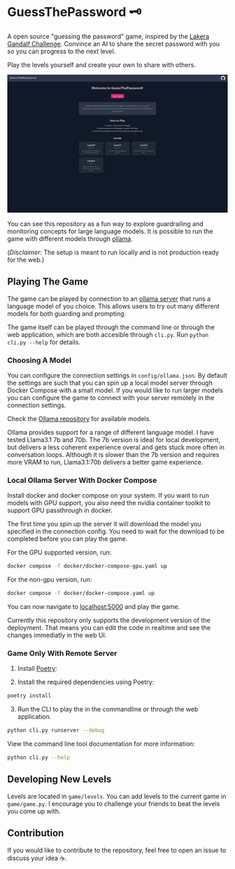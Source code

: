 # GuessThePassword 🗝️

A open source "guessing the password" game, inspired by the [Lakera Gandalf Challenge](https://gandalf.lakera.ai/intro). 
Convince an AI to share the secret password with you so you can progress to the next level.

Play the levels yourself and create your own to share with others. 

![Home screen](images/home.png)

You can see this repository as a fun way to explore guardrailing and monitoring concepts for large language models. 
It is possible to run the game with different models through [ollama](https://github.com/ollama/ollama).

(_Disclaimer:_ The setup is meant to run locally and is not production ready for the web.)

## Playing The Game

The game can be played by connection to an [ollama server](https://github.com/ollama/ollama) that runs a language model of you choice. This allows users to try out many different models for both guarding and prompting.

The game itself can be played through the command line or through the web application, which are both accesible through `cli.py`. Run `python cli.py --help` for details. 

### Choosing A Model

You can configure the connection settings in `config/ollama.json`. By default the settings are such that you can spin up a local model server through Docker Compose with a small model. If you would like to run larger models you can configure the game to connect with your server remotely in the connection settings. 

Check the [Ollama repository](https://github.com/ollama/ollama) for available models.

Ollama provides support for a range of different language model. I have tested Llama3.1 7b and 70b. The 7b version is ideal for local development, but delivers a less coherent experience overal and gets stuck more often in conversation loops. Although it is slower than the 7b version and requires more VRAM to run, Llama3.1:70b delivers a better game experience.

### Local Ollama Server With Docker Compose

Install docker and docker compose on your system. If you want to run models with GPU support, you also need the nvidia container toolkit to support GPU passthrough in docker.

The first time you spin up the server it will download the model you specified in the connection config. You need to wait for the download to be completed before you can play the game.

For the GPU supported version, run:

```sh
docker compose -f docker/docker-compose-gpu.yaml up
```

For the non-gpu version, run:

```sh
docker compose -f docker/docker-compose.yaml up
```

You can now navigate to [localhost:5000](localhost:5000) and play the game.

Currently this repository only supports the development version of the deployment. That means you can edit the code in realtime and see the changes immediatly in the web UI.

### Game Only With Remote Server


1. Install [Poetry](https://python-poetry.org/):

2. Install the required dependencies using Poetry:
```sh
poetry install
```

3. Run the CLI to play the in the commandline or through the web application.

```sh
python cli.py runserver --debug
```

View the command line tool documentation for more information: 
```sh
python cli.py --help
```

## Developing New Levels

Levels are located in `game/levels`. You can add levels to the current game in `game/game.py`. I encourage you to challenge your friends to beat the levels you come up with.

## Contribution

If you would like to contribute to the repository, feel free to open an issue to discuss your idea ☕.
